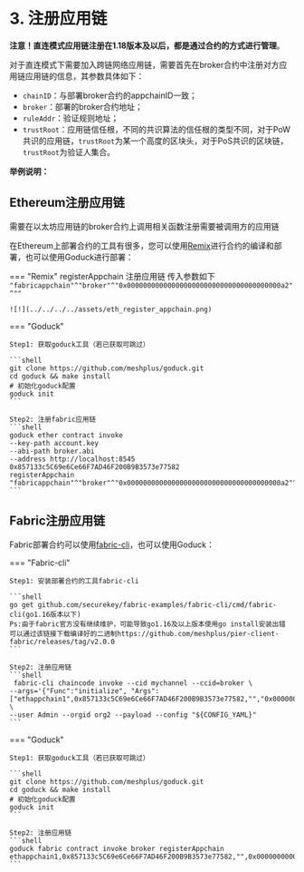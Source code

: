 # 3. 注册应用链

**注意！直连模式应用链注册在1.18版本及以后，都是通过合约的方式进行管理**。

对于直连模式下需要加入跨链网络应用链，需要首先在broker合约中注册对方应用链应用链的信息，其参数具体如下：

- `chainID`：与部署broker合约的appchainID一致；
- `broker`：部署的broker合约地址；
- `ruleAddr`：验证规则地址；
- `trustRoot`：应用链信任根，不同的共识算法的信任根的类型不同，对于PoW共识的应用链，`trustRoot`为某一个高度的区块头，对于PoS共识的区块链，`trustRoot`为验证人集合。

**举例说明：**

## Ethereum注册应用链

需要在以太坊应用链的broker合约上调用相关函数注册需要被调用方的应用链

在Ethereum上部署合约的工具有很多，您可以使用[Remix](https://remix.ethereum.org/)进行合约的编译和部署，也可以使用Goduck进行部署：

=== "Remix"
    registerAppchain 注册应用链 传入参数如下
    ```
    "fabricappchain"^"broker"^"0x00000000000000000000000000000000000000a2"^""
    ```
    
    ![!](../../../../assets/eth_register_appchain.png)

=== "Goduck"
    
    Step1: 获取goduck工具（若已获取可跳过）

    ```shell
    git clone https://github.com/meshplus/goduck.git
    cd goduck && make install
    # 初始化goduck配置
    goduck init
    ```

    Step2: 注册fabric应用链
    ```shell
    goduck ether contract invoke 
    --key-path account.key 
    --abi-path broker.abi 
    --address http://localhost:8545 0x857133c5C69e6Ce66F7AD46F200B9B3573e77582
    registerAppchain "fabricappchain"^"broker"^"0x00000000000000000000000000000000000000a2"^""
    ```

## Fabric注册应用链
    
Fabric部署合约可以使用[fabric-cli](https://github.com/hyperledger/fabric-cli)，也可以使用Goduck：

=== "Fabric-cli"

    Step1: 安装部署合约的工具fabric-cli

    ```shell
    go get github.com/securekey/fabric-examples/fabric-cli/cmd/fabric-cli(go1.16版本以下)
    Ps:由于fabric官方没有继续维护，可能导致go1.16及以上版本使用go install安装出错
    可以通过该链接下载编译好的二进制https://github.com/meshplus/pier-client-fabric/releases/tag/v2.0.0
    ```

    Step2: 注册应用链
    ```shell
     fabric-cli chaincode invoke --cid mychannel --ccid=broker \
    --args='{"Func":"initialize", "Args":["ethappchain1",0x857133c5C69e6Ce66F7AD46F200B9B3573e77582,"","0x00000000000000000000000000000000000000a2"]}' \
    --user Admin --orgid org2 --payload --config "${CONFIG_YAML}"
    ```


=== "Goduck"

    Step1: 获取goduck工具（若已获取可跳过）

    ```shell
    git clone https://github.com/meshplus/goduck.git
    cd goduck && make install
    # 初始化goduck配置
    goduck init
    ```

    Step2: 注册应用链
    ```shell
    goduck fabric contract invoke broker registerAppchain 
    ethappchain1,0x857133c5C69e6Ce66F7AD46F200B9B3573e77582,"",0x00000000000000000000000000000000000000a2
    ```

